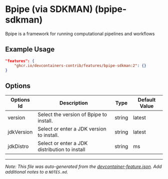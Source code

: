 
# Bpipe (via SDKMAN) (bpipe-sdkman)

Bpipe is a framework for running computational pipelines and workflows

## Example Usage

```json
"features": {
    "ghcr.io/devcontainers-contrib/features/bpipe-sdkman:2": {}
}
```

## Options

| Options Id | Description | Type | Default Value |
|-----|-----|-----|-----|
| version | Select the version of Bpipe to install. | string | latest |
| jdkVersion | Select or enter a JDK version to install. | string | latest |
| jdkDistro | Select or enter a JDK distribution to install | string | ms |



---

_Note: This file was auto-generated from the [devcontainer-feature.json](https://github.com/devcontainers-contrib/features/blob/main/src/bpipe-sdkman/devcontainer-feature.json).  Add additional notes to a `NOTES.md`._
